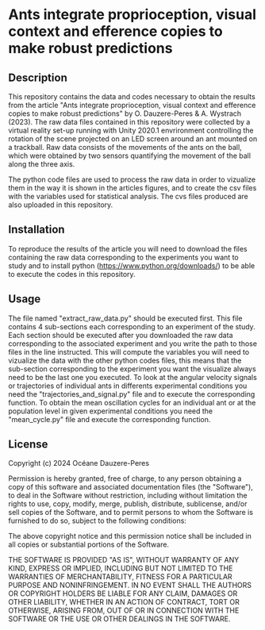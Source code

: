 # Ants integrate proprioception, visual context and efference copies to make robust predictions

## Description

This repository contains the data and codes necessary to obtain the results from the article "Ants integrate proprioception, visual context and efference copies to make robust predictions" by O. Dauzere-Peres & A. Wystrach (2023).
The raw data files contained in this repository were collected by a virtual reality set-up running with Unity 2020.1 envrironment controlling the rotation of the scene projected on an LED screen around an ant mounted on a trackball. Raw data consists of the movements of the ants on the ball, which were obtained by two sensors quantifying the movement of the ball along the three axis.

The python code files are used to process the raw data in order to vizualize them in the way it is shown in the articles figures, and to create the csv files with the variables used for statistical analysis. The cvs files produced are also uploaded in this repository.

## Installation

To reproduce the results of the article you will need to download the files containing the raw data corresponding to the experiments you want to study and to install python (https://www.python.org/downloads/) to be able to execute the codes in this repository. 


## Usage

The file named "extract_raw_data.py" should be executed first. This file contains 4 sub-sections each corresponding to an experiment of the study. Each section should be executed after you downloaded the raw data corresponding to the associated experiment and you write the path to those files in the line instructed.
This will compute the variables you will need to vizualize the data with the other python codes files, this means that the sub-section corresponding to the experiment you want the visualize always need to be the last one you executed. 
To look at the angular velocity signals or trajectories of individual ants in differents experimental conditions you need the "trajectories_and_signal.py" file and to execute the corresponding function. 
To obtain the mean oscillation cycles for an individual ant or at the population level in given experimental conditions you need the "mean_cycle.py" file and execute the corresponding function.

## License

Copyright (c) 2024 Océane Dauzere-Peres

Permission is hereby granted, free of charge, to any person obtaining a copy of this software and associated documentation files (the "Software"), to deal in the Software without restriction, including without limitation the rights to use, copy, modify, merge, publish, distribute, sublicense, and/or sell copies of the Software, and to permit persons to whom the Software is furnished to do so, subject to the following conditions:

The above copyright notice and this permission notice shall be included in all copies or substantial portions of the Software.

THE SOFTWARE IS PROVIDED "AS IS", WITHOUT WARRANTY OF ANY KIND, EXPRESS OR IMPLIED, INCLUDING BUT NOT LIMITED TO THE WARRANTIES OF MERCHANTABILITY, FITNESS FOR A PARTICULAR PURPOSE AND NONINFRINGEMENT. IN NO EVENT SHALL THE AUTHORS OR COPYRIGHT HOLDERS BE LIABLE FOR ANY CLAIM, DAMAGES OR OTHER LIABILITY, WHETHER IN AN ACTION OF CONTRACT, TORT OR OTHERWISE, ARISING FROM, OUT OF OR IN CONNECTION WITH THE SOFTWARE OR THE USE OR OTHER DEALINGS IN THE SOFTWARE.
